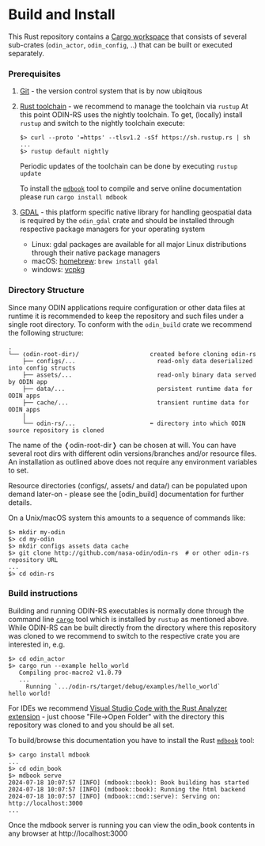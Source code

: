 # Build and Install

This Rust repository contains a [Cargo workspace](https://doc.rust-lang.org/cargo/reference/workspaces.html) that consists of several sub-crates (`odin_actor`, `odin_config`, ..) that can be built or executed separately.

### Prerequisites

  1. [Git](https://git-scm.com/) - the version control system that is by now ubiqitous 

  2. [Rust toolchain](https://www.rust-lang.org/tools/install) - we recommend to manage the toolchain via `rustup`
     At this point ODIN-RS uses the nightly toolchain. To get, (locally) install `rustup` and switch to the nightly toolchain execute:

     ```shell
     $> curl --proto '=https' --tlsv1.2 -sSf https://sh.rustup.rs | sh
     ...
     $> rustup default nightly
     ``` 

     Periodic updates of the toolchain can be done by executing `rustup update`

     To install the [`mdbook`](https://rust-lang.github.io/mdBook/) tool to compile and serve online documentation
     please run `cargo install mdbook`

  3. [GDAL](https://gdal.org/) - this platform specific native library for handling geospatial data is required by the
     `odin_gdal` crate and should be installed through respective package managers for your operating system

     * Linux: gdal packages are available for all major Linux distributions through their native package managers
     * macOS: [homebrew](https://brew.sh/): `brew install gdal`
     * windows: [vcpkg](https://learn.microsoft.com/en-us/vcpkg/get_started/overview)


### Directory Structure

Since many ODIN applications require configuration or other data files at runtime it is recommended to keep the repository
and such files under a single root directory. To conform with the `odin_build` crate we recommend the following structure:

```
.
└── ❬odin-root-dir❭/                    created before cloning odin-rs
    ├── configs/...                       read-only data deserialized into config structs
    ├── assets/...                        read-only binary data served by ODIN app
    ├── data/...                          persistent runtime data for ODIN apps
    ├── cache/...                         transient runtime data for ODIN apps
    │
    └── odin-rs/...                     ⬅︎ directory into which ODIN source repository is cloned
```

The name of the ❬odin-root-dir❭ can be chosen at will. You can have several root dirs with different odin versions/branches and/or resource files. An installation as outlined above does not require any environment variables to set.

Resource directories (configs/, assets/ and data/) can be populated upon demand later-on - please see the [odin_build] documentation for further details.

On a Unix/macOS system this amounts to a sequence of commands like:
```shell
$> mkdir my-odin
$> cd my-odin
$> mkdir configs assets data cache
$> git clone http://github.com/nasa-odin/odin-rs  # or other odin-rs repository URL
...
$> cd odin-rs
```

### Build instructions

Building and running ODIN-RS executables is normally done through the command line [`cargo`](https://doc.rust-lang.org/cargo/index.html) tool which is installed by `rustup` as mentioned above. While ODIN-RS can be built directly from the directory where this repository was cloned to we recommend to switch to the respective crate you are interested in, e.g.

```shell
$> cd odin_actor
$> cargo run --example hello_world
   Compiling proc-macro2 v1.0.79
   ...
     Running `.../odin-rs/target/debug/examples/hello_world`
hello world!
```

For IDEs we recommend [Visual Studio Code with the Rust Analyzer extension](https://code.visualstudio.com/docs/languages/rust) - just choose "File->Open Folder" with the directory this repository was cloned to and you should be all set.

To build/browse this documentation you have to install the Rust [`mdbook`](https://rust-lang.github.io/mdBook/) tool:
```shell
$> cargo install mdbook
...
$> cd odin_book
$> mdbook serve
2024-07-18 10:07:57 [INFO] (mdbook::book): Book building has started
2024-07-18 10:07:57 [INFO] (mdbook::book): Running the html backend
2024-07-18 10:07:57 [INFO] (mdbook::cmd::serve): Serving on: http://localhost:3000
...
```
Once the mdbook server is running you can view the odin_book contents in any browser at http://localhost:3000 
